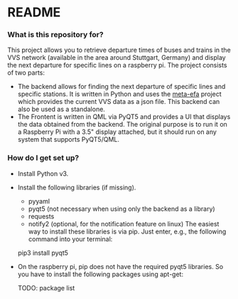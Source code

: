 # README #

### What is this repository for? ###

This project allows you to retrieve departure times of buses and trains in the VVS network (available in the area around Stuttgart, Germany) and display the next departure for specific lines on a raspberry pi. The project consists of two parts:

* The backend allows for finding the next departure of specific lines and specific stations. It is written in Python and uses the [meta-efa](https://github.com/opendata-stuttgart/metaEFA) project which provides the current VVS data as a json file. This backend can also be used as a standalone.
* The Frontent is written in QML via PyQT5 and provides a UI that displays the data obtained from the backend. The original purpose is to run it on a Raspberry Pi with a 3.5" display attached, but it should run on any system that supports PyQT5/QML.

### How do I get set up? ###

* Install Python v3.
* Install the following libraries (if missing).
    * pyyaml
    * pyqt5 (not necessary when using only the backend as a library)
    * requests
    * notify2 (optional, for the notification feature on linux)
The easiest way to install these libraries is via pip. Just enter, e.g., the following command into your terminal:

    pip3 install pyqt5

* On the raspberry pi, pip does not have the required pyqt5 libraries. So you have to install the following packages using apt-get:

    TODO: package list